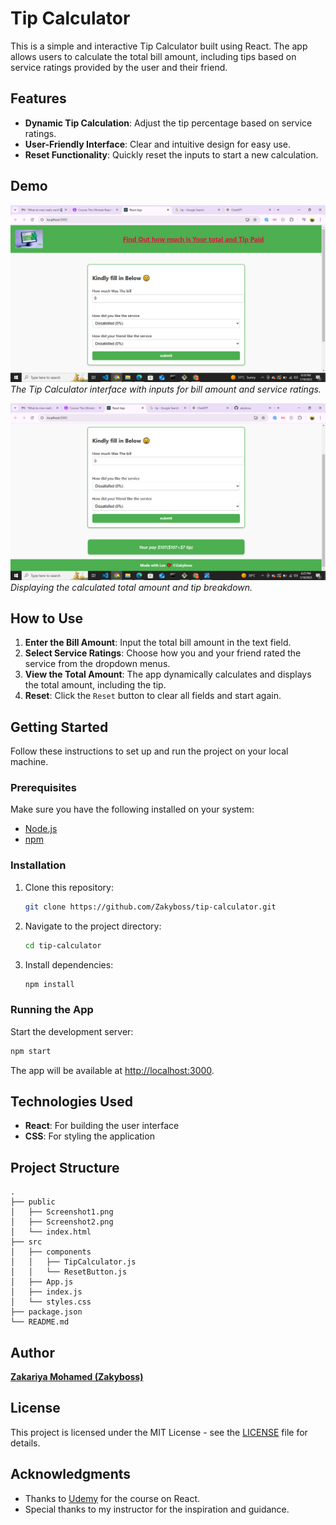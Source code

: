 # Tip Calculator

This is a simple and interactive Tip Calculator built using React. The app allows users to calculate the total bill amount, including tips based on service ratings provided by the user and their friend.

## Features

- **Dynamic Tip Calculation**: Adjust the tip percentage based on service ratings.
- **User-Friendly Interface**: Clear and intuitive design for easy use.
- **Reset Functionality**: Quickly reset the inputs to start a new calculation.

## Demo

![Screenshot 1](tip-calculator/public/Screenshot1.png)
*The Tip Calculator interface with inputs for bill amount and service ratings.*

![Screenshot 2](tip-calculator/public/Screenshot2.png)
*Displaying the calculated total amount and tip breakdown.*

## How to Use

1. **Enter the Bill Amount**: Input the total bill amount in the text field.
2. **Select Service Ratings**: Choose how you and your friend rated the service from the dropdown menus.
3. **View the Total Amount**: The app dynamically calculates and displays the total amount, including the tip.
4. **Reset**: Click the `Reset` button to clear all fields and start again.

## Getting Started

Follow these instructions to set up and run the project on your local machine.

### Prerequisites

Make sure you have the following installed on your system:
- [Node.js](https://nodejs.org/)
- [npm](https://www.npmjs.com/)

### Installation

1. Clone this repository:
   ```bash
   git clone https://github.com/Zakyboss/tip-calculator.git
   ```

2. Navigate to the project directory:
   ```bash
   cd tip-calculator
   ```

3. Install dependencies:
   ```bash
   npm install
   ```

### Running the App

Start the development server:
```bash
npm start
```

The app will be available at [http://localhost:3000](http://localhost:3000).

## Technologies Used

- **React**: For building the user interface
- **CSS**: For styling the application

## Project Structure

```
.
├── public
│   ├── Screenshot1.png
│   ├── Screenshot2.png
│   └── index.html
├── src
│   ├── components
│   │   ├── TipCalculator.js
│   │   └── ResetButton.js
│   ├── App.js
│   ├── index.js
│   └── styles.css
├── package.json
└── README.md
```

## Author

**[Zakariya Mohamed (Zakyboss)](https://github.com/Zakyboss)**

## License

This project is licensed under the MIT License - see the [LICENSE](LICENSE) file for details.

## Acknowledgments

- Thanks to [Udemy](https://www.udemy.com/) for the course on React.
- Special thanks to my instructor for the inspiration and guidance.
